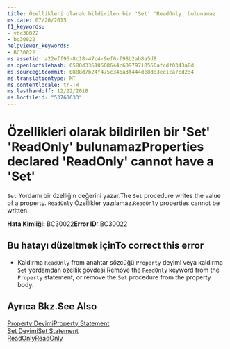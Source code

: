 ```yaml
---
title: Özellikleri olarak bildirilen bir 'Set' 'ReadOnly' bulunamaz
ms.date: 07/20/2015
f1_keywords:
- vbc30022
- bc30022
helpviewer_keywords:
- BC30022
ms.assetid: a22eff96-8c18-47c4-9ef0-f98b2ab8a5d8
ms.openlocfilehash: 6580d33610508644c60979718566afcdf0343a0d
ms.sourcegitcommit: 0888d7b24f475c346a3f444de8d83ec1ca7cd234
ms.translationtype: MT
ms.contentlocale: tr-TR
ms.lasthandoff: 12/22/2018
ms.locfileid: "53760633"
---
```

# <a name="properties-declared-readonly-cannot-have-a-set"></a><span data-ttu-id="8cd9c-102">Özellikleri olarak bildirilen bir 'Set' 'ReadOnly' bulunamaz</span><span class="sxs-lookup"><span data-stu-id="8cd9c-102">Properties declared 'ReadOnly' cannot have a 'Set'</span></span>
<span data-ttu-id="8cd9c-103">`Set` Yordamı bir özelliğin değerini yazar.</span><span class="sxs-lookup"><span data-stu-id="8cd9c-103">The `Set` procedure writes the value of a property.</span></span> <span data-ttu-id="8cd9c-104">`ReadOnly` Özellikler yazılamaz.</span><span class="sxs-lookup"><span data-stu-id="8cd9c-104">`ReadOnly` properties cannot be written.</span></span>  
  
 <span data-ttu-id="8cd9c-105">**Hata Kimliği:** BC30022</span><span class="sxs-lookup"><span data-stu-id="8cd9c-105">**Error ID:** BC30022</span></span>  
  
## <a name="to-correct-this-error"></a><span data-ttu-id="8cd9c-106">Bu hatayı düzeltmek için</span><span class="sxs-lookup"><span data-stu-id="8cd9c-106">To correct this error</span></span>  
  
-   <span data-ttu-id="8cd9c-107">Kaldırma `ReadOnly` from anahtar sözcüğü `Property` deyimi veya kaldırma `Set` yordamdan özellik gövdesi.</span><span class="sxs-lookup"><span data-stu-id="8cd9c-107">Remove the `ReadOnly` keyword from the `Property` statement, or remove the `Set` procedure from the property body.</span></span>  
  
## <a name="see-also"></a><span data-ttu-id="8cd9c-108">Ayrıca Bkz.</span><span class="sxs-lookup"><span data-stu-id="8cd9c-108">See Also</span></span>  
 [<span data-ttu-id="8cd9c-109">Property Deyimi</span><span class="sxs-lookup"><span data-stu-id="8cd9c-109">Property Statement</span></span>](../../visual-basic/language-reference/statements/property-statement.md)  
 [<span data-ttu-id="8cd9c-110">Set Deyimi</span><span class="sxs-lookup"><span data-stu-id="8cd9c-110">Set Statement</span></span>](../../visual-basic/language-reference/statements/set-statement.md)  
 [<span data-ttu-id="8cd9c-111">ReadOnly</span><span class="sxs-lookup"><span data-stu-id="8cd9c-111">ReadOnly</span></span>](../../visual-basic/language-reference/modifiers/readonly.md)
